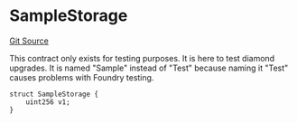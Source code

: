 # SampleStorage
[Git Source](https://github.com/thrackle-io/rules-protocol/blob/49ab19f6a1a98efed1de2dc532ff3da9b445a7cb/src/diamond/core/test/SampleLib.sol)

This contract only exists for testing purposes. It is here to test diamond upgrades. It is named "Sample" instead
of "Test" because naming it "Test" causes problems with Foundry testing.


```solidity
struct SampleStorage {
    uint256 v1;
}
```

